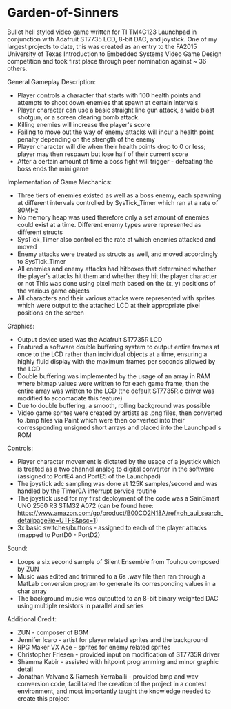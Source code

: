 # Garden-of-Sinners
Bullet hell styled video game written for TI TM4C123 Launchpad in conjunction with Adafruit ST7735 LCD, 8-bit DAC, and joystick. One of my 
largest projects to date, this was created as an entry to the FA2015 University of Texas Introduction to Embedded Systems Video Game Design competition 
and took first place through peer nomination against ~ 36 others.  

General Gameplay Description:  
- Player controls a character that starts with 100 health points and attempts to shoot down enemies that spawn at certain intervals
- Player character can use a basic straight line gun attack, a wide blast shotgun, or a screen clearing bomb attack. 
- Killing enemies will increase the player's score
- Failing to move out the way of enemy attacks will incur a health point penalty depending on the strength of the enemy
- Player character will die when their health points drop to 0 or less; player may then respawn but lose half of their current score
- After a certain amount of time a boss fight will trigger - defeating the boss ends the mini game
  
Implementation of Game Mechanics:  
- Three tiers of enemies existed as well as a boss enemy, each spawning at different intervals controlled by SysTick_Timer which ran at a rate of 80MHz  
- No memory heap was used therefore only a set amount of enemies could exist at a time. Different enemy types were represented as different structs  
- SysTick_Timer also controlled the rate at which enemies attacked and moved
- Enemy attacks were treated as structs as well, and moved accordingly to SysTick_Timer
- All enemies and enemy attacks had hitboxes that determined whether the player's attacks hit them and whether they hit the player character or not 
This was done using pixel math based on the (x, y) positions of the various game objects  
- All characters and their various attacks were represented with sprites which were output to the attached LCD at their appropriate pixel 
positions on the screen 

  
Graphics:  
- Output device used was the Adafruit ST7735R LCD
- Featured a software double buffering system to output entire frames at once to the LCD rather than individual objects at a time, ensuring a highly fluid display with the maximum frames per seconds allowed by the LCD  
- Double buffering was implemented by the usage of an array in RAM where bitmap values were written to for each game frame, then the entire array was written to the LCD (the default ST7735R.c driver was modified to 
accomadate this feature)  
- Due to double buffering, a smooth, rolling background was possible  
- Video game sprites were created by artists as .png files, then converted to .bmp files via Paint which were then converted into
their corressponding unsigned short arrays and placed into the Launchpad's ROM  
  
	
Controls:  
- Player character movement is dictated by the usage of a joystick which is treated as a two channel analog to digital converter in the software (assigned to PortE4 and PortE5 of the Launchpad)  
- The joystick adc sampling was done at 125K samples/second and was handled by the Timer0A interrupt service routine 
- The joystick used for my first deployment of the code was a SainSmart UNO 2560 R3 STM32 A072 (can be found here: https://www.amazon.com/gp/product/B00CO2N18A/ref=oh_aui_search_detailpage?ie=UTF8&psc=1)
- 3x basic switches/buttons - assigned to each of the player attacks (mapped to PortD0 - PortD2)
  
Sound:  
- Loops a six second sample of Silent Ensemble from Touhou composed by ZUN
- Music was edited and trimmed to a 6s .wav file then ran through a MatLab conversion program to generate its corresponding values in a char array
- The background music was outputted to an 8-bit binary weighted DAC using multiple resistors in parallel and series  
  
Additional Credit:  
- ZUN - composer of BGM  
- Jennifer Icaro - artist for player related sprites and the background
- RPG Maker VX Ace - sprites for enemy related sprites
- Christopher Friesen - provided input on modification of ST7735R driver
- Shamma Kabir - assisted with hitpoint programming and minor graphic detail
- Jonathan Valvano & Ramesh Yerraballi - provided bmp and wav conversion code, facilitated the creation of the project in a contest environment, 
and most importantly taught the knowledge needed to create this project    
